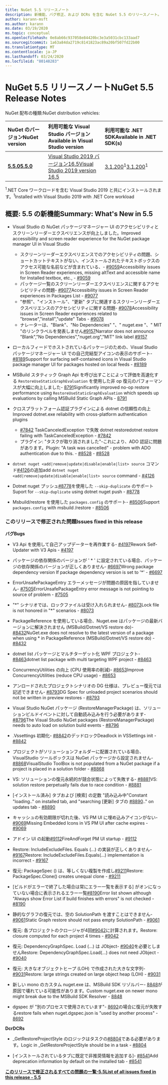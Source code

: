 ```yaml
---
title: NuGet 5.5 リリースノート
description: 新機能、バグ修正、および DCRs を含む NuGet 5.5 のリリースノート。
author: karann-msft
ms.author: karann
ms.date: 03/19/2020
ms.topic: conceptual
ms.openlocfilehash: 0e8ab66c937058e84420bc3e3a5031cbc133aad7
ms.sourcegitcommit: 1a63a84da2719c8141823ac89a20bf507fd22b00
ms.translationtype: MT
ms.contentlocale: ja-JP
ms.lasthandoff: 03/24/2020
ms.locfileid: "80148283"
---
```

# <a name="nuget-55-release-notes"></a><span data-ttu-id="5a665-103">NuGet 5.5 リリースノート</span><span class="sxs-lookup"><span data-stu-id="5a665-103">NuGet 5.5 Release Notes</span></span>

<span data-ttu-id="5a665-104">NuGet 配布の種類:</span><span class="sxs-lookup"><span data-stu-id="5a665-104">NuGet distribution vehicles:</span></span>

| <span data-ttu-id="5a665-105">NuGet のバージョン</span><span class="sxs-lookup"><span data-stu-id="5a665-105">NuGet version</span></span> | <span data-ttu-id="5a665-106">利用可能な Visual Studio バージョン</span><span class="sxs-lookup"><span data-stu-id="5a665-106">Available in Visual Studio version</span></span>| <span data-ttu-id="5a665-107">利用可能な .NET SDK</span><span class="sxs-lookup"><span data-stu-id="5a665-107">Available in .NET SDK(s)</span></span>|
|:---|:---|:---|
| [<span data-ttu-id="5a665-108">**5.5.0**</span><span class="sxs-lookup"><span data-stu-id="5a665-108">**5.5.0**</span></span>](https://nuget.org/downloads) | [<span data-ttu-id="5a665-109">Visual Studio 2019 バージョン16.5</span><span class="sxs-lookup"><span data-stu-id="5a665-109">Visual Studio 2019 version 16.5</span></span>](https://visualstudio.microsoft.com/downloads/) | <span data-ttu-id="5a665-110">[3.1.200](https://dotnet.microsoft.com/download/dotnet-core/3.1)<sup>1</sup></span><span class="sxs-lookup"><span data-stu-id="5a665-110">[3.1.200](https://dotnet.microsoft.com/download/dotnet-core/3.1)<sup>1</sup></span></span> |

<span data-ttu-id="5a665-111"><sup>1</sup>.NET Core ワークロードを含む Visual Studio 2019 と共にインストールされます。</span><span class="sxs-lookup"><span data-stu-id="5a665-111"><sup>1</sup>Installed with Visual Studio 2019 with .NET Core workload</span></span>

## <a name="summary-whats-new-in-55"></a><span data-ttu-id="5a665-112">概要: 5.5 の新機能</span><span class="sxs-lookup"><span data-stu-id="5a665-112">Summary: What's New in 5.5</span></span>

* <span data-ttu-id="5a665-113">Visual Studio の NuGet パッケージマネージャー UI のアクセシビリティとスクリーンリーダーエクスペリエンスが向上しました。</span><span class="sxs-lookup"><span data-stu-id="5a665-113">Improved accessibility and screen reader experience for the NuGet package manager UI in Visual Studio</span></span>
    * <span data-ttu-id="5a665-114">スクリーンリーダーエクスペリエンスでのアクセシビリティの問題、ショートカットテキストがない、インストールされたテキストボックスのアクセス可能な名前などが含まれている、- [#9059](https://github.com/NuGet/Home/issues/9059)</span><span class="sxs-lookup"><span data-stu-id="5a665-114">Accessibility issues in Screen Reader experiences, missing altText and accessible name for Installed textbox, etc., - [#9059](https://github.com/NuGet/Home/issues/9059)</span></span>
    * <span data-ttu-id="5a665-115">パッケージ一覧のスクリーンリーダーエクスペリエンスに関するアクセシビリティの問題- [#9077](https://github.com/NuGet/Home/issues/9077)</span><span class="sxs-lookup"><span data-stu-id="5a665-115">Accessibility issues in Screen Reader experiences in Packages List - [#9077](https://github.com/NuGet/Home/issues/9077)</span></span>
    * <span data-ttu-id="5a665-116">"参照"、"インストール"、"更新" タブに関連するスクリーンリーダーエクスペリエンスのアクセシビリティに関する問題- [#9078](https://github.com/NuGet/Home/issues/9078)</span><span class="sxs-lookup"><span data-stu-id="5a665-116">Accessibility issues in Screen Reader experiences related to "browse","install","update" Tabs - [#9078](https://github.com/NuGet/Home/issues/9078)</span></span>
    * <span data-ttu-id="5a665-117">ナレーターは、"Blank"、"No Dependencies" "、" nuget.exe "、" MIT "のリンクラベルを発表しません[#9157](https://github.com/NuGet/Home/issues/9157)</span><span class="sxs-lookup"><span data-stu-id="5a665-117">Narrator does not announce "Blank","No Dependencies","nuget.org","MIT" link label [#9157](https://github.com/NuGet/Home/issues/9157)</span></span>

* <span data-ttu-id="5a665-118">ローカルフィードでホストされているパッケージのための、Visual Studio パッケージマネージャー UI での自己完結型アイコンの表示のサポート- [#8189](https://github.com/NuGet/Home/issues/8189)</span><span class="sxs-lookup"><span data-stu-id="5a665-118">Support for surfacing self-contained icons in Visual Studio package manager UI for packages hosted on local feeds - [#8189](https://github.com/NuGet/Home/issues/8189)</span></span>

* <span data-ttu-id="5a665-119">MSBuild スタティック Graph Api を呼び出すことによって評価を高速化する `RestoreUseStaticGraphEvaluation` を使用した非 op 復元のパフォーマンスが大幅に向上しました- [8791](https://github.com/NuGet/Home/issues/8791)</span><span class="sxs-lookup"><span data-stu-id="5a665-119">Significantly improved no-op restore performance using `RestoreUseStaticGraphEvaluation` which speeds up evaluations by calling MSBuild Static Graph APIs - [8791](https://github.com/NuGet/Home/issues/8791)</span></span>

* <span data-ttu-id="5a665-120">クロスプラットフォーム認証プラグインによる dotnet の信頼性の向上</span><span class="sxs-lookup"><span data-stu-id="5a665-120">Improved dotnet.exe reliability with cross-platform authentication plugins</span></span>
    * <span data-ttu-id="5a665-121">[#7842](https://github.com/NuGet/Home/issues/7842) TaskCanceledException で失敗 dotnet restore</span><span class="sxs-lookup"><span data-stu-id="5a665-121">dotnet restore failing with TaskCanceledException - [#7842](https://github.com/NuGet/Home/issues/7842)</span></span>
    * <span data-ttu-id="5a665-122">プラグイン: "タスクが取り消されました"-これにより、ADO 認証に問題があります。</span><span class="sxs-lookup"><span data-stu-id="5a665-122">Plugin:  "A task was cancelled" - problem with ADO authentication due to this.</span></span><span data-ttu-id="5a665-123"> - [#8528](https://github.com/NuGet/Home/issues/8528)</span><span class="sxs-lookup"><span data-stu-id="5a665-123"> - [#8528](https://github.com/NuGet/Home/issues/8528)</span></span>

* <span data-ttu-id="5a665-124">`dotnet nuget <add|remove|update|disable|enable|list> source` コマンド[#4126](https://github.com/NuGet/Home/issues/4126)の追加</span><span class="sxs-lookup"><span data-stu-id="5a665-124">add `dotnet nuget <add|remove|update|disable|enable|list> source` command - [#4126](https://github.com/NuGet/Home/issues/4126)</span></span>

* <span data-ttu-id="5a665-125">Dotnet nuget プッシュ[#8778](https://github.com/NuGet/Home/issues/8778)を使用した `--skip-duplicate` のサポート</span><span class="sxs-lookup"><span data-stu-id="5a665-125">Suport for `--skip-duplicate`  using dotnet nuget push - [#8778](https://github.com/NuGet/Home/issues/8778)</span></span>

* <span data-ttu-id="5a665-126">Msbuild/restore を使用した `packages.config` のサポート- [#8506](https://github.com/NuGet/Home/issues/8506)</span><span class="sxs-lookup"><span data-stu-id="5a665-126">Support `packages.config` with msbuild /restore - [#8506](https://github.com/NuGet/Home/issues/8506)</span></span>

### <a name="issues-fixed-in-this-release"></a><span data-ttu-id="5a665-127">このリリースで修正された問題</span><span class="sxs-lookup"><span data-stu-id="5a665-127">Issues fixed in this release</span></span>

<span data-ttu-id="5a665-128">**バグ**</span><span class="sxs-lookup"><span data-stu-id="5a665-128">**Bugs**</span></span>

* <span data-ttu-id="5a665-129">V3 Api を使用して自己アップデーターを再作業する- [#4197](https://github.com/NuGet/Home/issues/4197)</span><span class="sxs-lookup"><span data-stu-id="5a665-129">Rework Self-Updater with V3 Apis - [#4197](https://github.com/NuGet/Home/issues/4197)</span></span>

* <span data-ttu-id="5a665-130">パッケージの依存関係のバージョンが ' \* ' に設定されている場合、パッケージの依存関係のバージョンが正しくありません- [#6697](https://github.com/NuGet/Home/issues/6697)</span><span class="sxs-lookup"><span data-stu-id="5a665-130">Wrong package dependency version If package dependency version is set to '\*' - [#6697](https://github.com/NuGet/Home/issues/6697)</span></span>

* <span data-ttu-id="5a665-131">ErrorUnsafePackageEntry エラーメッセージが問題の原因を指していません- [#7505](https://github.com/NuGet/Home/issues/7505)</span><span class="sxs-lookup"><span data-stu-id="5a665-131">ErrorUnsafePackageEntry error message is not pointing to source of problem - [#7505](https://github.com/NuGet/Home/issues/7505)</span></span>

* <span data-ttu-id="5a665-132">"\*" シナリオでは、ロックファイルは受け入れられません- [#8073](https://github.com/NuGet/Home/issues/8073)</span><span class="sxs-lookup"><span data-stu-id="5a665-132">Lock file is not honored in "\*" scenarios  - [#8073](https://github.com/NuGet/Home/issues/8073)</span></span>

* <span data-ttu-id="5a665-133">PackageReference を使用している場合、Nuget.exe はパッケージの最新バージョンに解決されません (MSBuild/Dotnet/VS restore do)- [#8432](https://github.com/NuGet/Home/issues/8432)</span><span class="sxs-lookup"><span data-stu-id="5a665-133">NuGet.exe does not resolve to the latest version of a package when using \* in PackageReference (MSBuild/Dotnet/VS restore do) - [#8432](https://github.com/NuGet/Home/issues/8432)</span></span>

* <span data-ttu-id="5a665-134">dotnet list パッケージとマルチターゲット化 WPF プロジェクト- [#8463](https://github.com/NuGet/Home/issues/8463)</span><span class="sxs-lookup"><span data-stu-id="5a665-134">dotnet list package with multi targeting WPF project - [#8463](https://github.com/NuGet/Home/issues/8463)</span></span>

* <span data-ttu-id="5a665-135">ConcurrencyUtilities の向上 (CPU 使用率の削減)- [#8653](https://github.com/NuGet/Home/issues/8653)</span><span class="sxs-lookup"><span data-stu-id="5a665-135">Improve ConcurrencyUtilities (reduce CPU usage) - [#8653](https://github.com/NuGet/Home/issues/8653)</span></span>

* <span data-ttu-id="5a665-136">アンロードされたプロジェクトシナリオの DG 仕様は、プレビュー復元では記述できません- [#8793](https://github.com/NuGet/Home/issues/8793)</span><span class="sxs-lookup"><span data-stu-id="5a665-136">DG Spec for unloaded project scenarios should not be written in preview restores - [#8793](https://github.com/NuGet/Home/issues/8793)</span></span>

* <span data-ttu-id="5a665-137">Visual Studio NuGet パッケージ (RestoreManagerPackage) は、ソリューションビルドイベントに対して自動読み込みを行う必要があります- [#8796](https://github.com/NuGet/Home/issues/8796)</span><span class="sxs-lookup"><span data-stu-id="5a665-137">The Visual Studio NuGet packages (RestoreManagerPackage) needs to auto load on solution build events - [#8796](https://github.com/NuGet/Home/issues/8796)</span></span>

* <span data-ttu-id="5a665-138">.Vssettings 初期化- [#8842](https://github.com/NuGet/Home/issues/8842)のデッドロック</span><span class="sxs-lookup"><span data-stu-id="5a665-138">Deadlock in VSSettings init - [#8842](https://github.com/NuGet/Home/issues/8842)</span></span>

* <span data-ttu-id="5a665-139">プロジェクトがソリューションフォルダーに配置されている場合、VisualStudio ツールボックスは NuGet パッケージから設定されません- [#8868](https://github.com/NuGet/Home/issues/8868)</span><span class="sxs-lookup"><span data-stu-id="5a665-139">VisualStudio ToolBox is not populated from a NuGet package if a project is placed in a solution folder - [#8868](https://github.com/NuGet/Home/issues/8868)</span></span>

* <span data-ttu-id="5a665-140">VS: ソリューションの復元永続的が競合状態によって失敗する- [#8881](https://github.com/NuGet/Home/issues/8881)</span><span class="sxs-lookup"><span data-stu-id="5a665-140">VS:  solution restore perpetually fails due to race condition - [#8881](https://github.com/NuGet/Home/issues/8881)</span></span>

* <span data-ttu-id="5a665-141">[インストール済み] タブおよび [検索] の定数 "読み込み中"</span><span class="sxs-lookup"><span data-stu-id="5a665-141">Constant "loading.." on installed tab, and "searching</span></span> <term><span data-ttu-id="5a665-142">[更新] タブの [#8890](https://github.com/NuGet/Home/issues/8890)</span><span class="sxs-lookup"><span data-stu-id="5a665-142">.." on updates tab - [#8890](https://github.com/NuGet/Home/issues/8890)</span></span>

* <span data-ttu-id="5a665-143">キャッシュの有効期限が切れた後、VS PM UI に埋め込みアイコンがない- [#9069](https://github.com/NuGet/Home/issues/9069)</span><span class="sxs-lookup"><span data-stu-id="5a665-143">Missing Embedded Icons in VS PM UI after cache expires - [#9069](https://github.com/NuGet/Home/issues/9069)</span></span>

* <span data-ttu-id="5a665-144">アドイン UI の起動[#9112](https://github.com/NuGet/Home/issues/9112)</span><span class="sxs-lookup"><span data-stu-id="5a665-144">FireAndForget PM UI startup - [#9112](https://github.com/NuGet/Home/issues/9112)</span></span>

* <span data-ttu-id="5a665-145">Restore: IncludeExcludeFiles. Equals (...) の実装が正しくありません- [#9167](https://github.com/NuGet/Home/issues/9167)</span><span class="sxs-lookup"><span data-stu-id="5a665-145">Restore: IncludeExcludeFiles.Equals(...) implementation is incorrect - [#9167](https://github.com/NuGet/Home/issues/9167)</span></span>

* <span data-ttu-id="5a665-146">復元: PackageSpec () は、等しくない複製を作成し[#9211](https://github.com/NuGet/Home/issues/9211)</span><span class="sxs-lookup"><span data-stu-id="5a665-146">Restore: PackageSpec.Clone() creates unequal clone - [#9211](https://github.com/NuGet/Home/issues/9211)</span></span>

* <span data-ttu-id="5a665-147">[ビルドがエラーで終了した場合は常にエラー一覧を表示する] がオンになっていない場合に表示されるエラー一覧[#8190](https://github.com/NuGet/Home/issues/8190)</span><span class="sxs-lookup"><span data-stu-id="5a665-147">Error list shown although "Always show Error List if build finishes with errors" is not checked - [#8190](https://github.com/NuGet/Home/issues/8190)</span></span>

* <span data-ttu-id="5a665-148">静的なグラフの復元では、空の SolutionPath を渡すことはできません- [#9061](https://github.com/NuGet/Home/issues/9061)</span><span class="sxs-lookup"><span data-stu-id="5a665-148">Static Graph restore should not pass empty SolutionPath - [#9061](https://github.com/NuGet/Home/issues/9061)</span></span>

* <span data-ttu-id="5a665-149">復元: 各プロジェクトのクロージャが4回[#9042](https://github.com/NuGet/Home/issues/9042)に計算されます。</span><span class="sxs-lookup"><span data-stu-id="5a665-149">Restore: closure computed for each project 4 times - [#9042](https://github.com/NuGet/Home/issues/9042)</span></span>

* <span data-ttu-id="5a665-150">復元: DependencyGraphSpec. Load (...) は JObject- [#9040](https://github.com/NuGet/Home/issues/9040)を必要としません</span><span class="sxs-lookup"><span data-stu-id="5a665-150">Restore: DependencyGraphSpec.Load(...) does not need JObject - [#9040](https://github.com/NuGet/Home/issues/9040)</span></span>

* <span data-ttu-id="5a665-151">復元: 大きなオブジェクトヒープ (LOH) で作成された大きな文字列- [#9031](https://github.com/NuGet/Home/issues/9031)</span><span class="sxs-lookup"><span data-stu-id="5a665-151">Restore: large strings created on large object heap (LOH) - [#9031](https://github.com/NuGet/Home/issues/9031)</span></span>

* <span data-ttu-id="5a665-152">新しい mono のカスタム nuget.exe は、MSBuild SDK リゾルバー- [8848](https://github.com/NuGet/Home/issues/8848)が原因で壊れている可能性があります。</span><span class="sxs-lookup"><span data-stu-id="5a665-152">Custom nuget.exe on newer mono might break due to the MSBuild SDK Resolver - [8848](https://github.com/NuGet/Home/issues/8848)</span></span>

* <span data-ttu-id="5a665-153">dgspec が "別のプロセスで使用されています"- [8692](https://github.com/NuGet/Home/issues/8692)の場合に復元が失敗する</span><span class="sxs-lookup"><span data-stu-id="5a665-153">restore fails when nuget.dgspec.json is "used by another process" - [8692](https://github.com/NuGet/Home/issues/8692)</span></span>

<span data-ttu-id="5a665-154">**Dcr**</span><span class="sxs-lookup"><span data-stu-id="5a665-154">**DCRs**</span></span>

* <span data-ttu-id="5a665-155">_GetRestoreProjectStyle のロジックはタスクの[#8804](https://github.com/NuGet/Home/issues/8804)である必要があります。</span><span class="sxs-lookup"><span data-stu-id="5a665-155">Logic in _GetRestoreProjectStyle should be in a task - [#8804](https://github.com/NuGet/Home/issues/8804)</span></span>

* <span data-ttu-id="5a665-156">[インストールされているタブに既定で非推奨情報を追加する]- [#8541](https://github.com/NuGet/Home/issues/8541)</span><span class="sxs-lookup"><span data-stu-id="5a665-156">Add deprecation information by default on the installed tab - [#8541](https://github.com/NuGet/Home/issues/8541)</span></span>

<span data-ttu-id="5a665-157">**[このリリースで修正されるすべての問題の一覧-5.5](https://app.zenhub.com/workspaces/nuget-client-team-55aec9a240305cf007585881/reports/release?release=5e0e5fbd021f7aa0ec95db18)**</span><span class="sxs-lookup"><span data-stu-id="5a665-157">**[List of all issues fixed in this release - 5.5](https://app.zenhub.com/workspaces/nuget-client-team-55aec9a240305cf007585881/reports/release?release=5e0e5fbd021f7aa0ec95db18)**</span></span>
